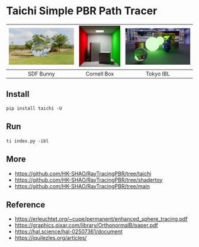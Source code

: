 # Taichi Simple PBR Path Tracer

|[![SDF Bunny](./others/sdf_bunny_glass.jpg)](./examples/bunny/bunny_sdf_glass.py)|[![Cornell Box](./others/cornell_box_taichi.png)](./examples/cornell_box/cornell_box_shortest.py)|[![Scene Demo](./others/tokyo_ibl.jpg)](./examples/scene_demo/tokyo_ibl.py)|
|:-:|:-:|:-:|
|SDF Bunny|Cornell Box|Tokyo IBL|

## Install

```shell
pip install taichi -U
```

## Run

```shell
ti index.py -ibl
```

## More

- https://github.com/HK-SHAO/RayTracingPBR/tree/taichi
- https://github.com/HK-SHAO/RayTracingPBR/tree/shadertoy
- https://github.com/HK-SHAO/RayTracingPBR/tree/main

## Reference

- https://erleuchtet.org/~cupe/permanent/enhanced_sphere_tracing.pdf
- https://graphics.pixar.com/library/OrthonormalB/paper.pdf
- https://hal.science/hal-02507361/document
- https://iquilezles.org/articles/
